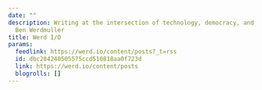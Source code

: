 ```yaml
---
date: ""
description: Writing at the intersection of technology, democracy, and society by
  Ben Werdmuller
title: Werd I/O
params:
  feedlink: https://werd.io/content/posts?_t=rss
  id: dbc284240505575ccd510818aa0f723d
  link: https://werd.io/content/posts
  blogrolls: []
---
```

